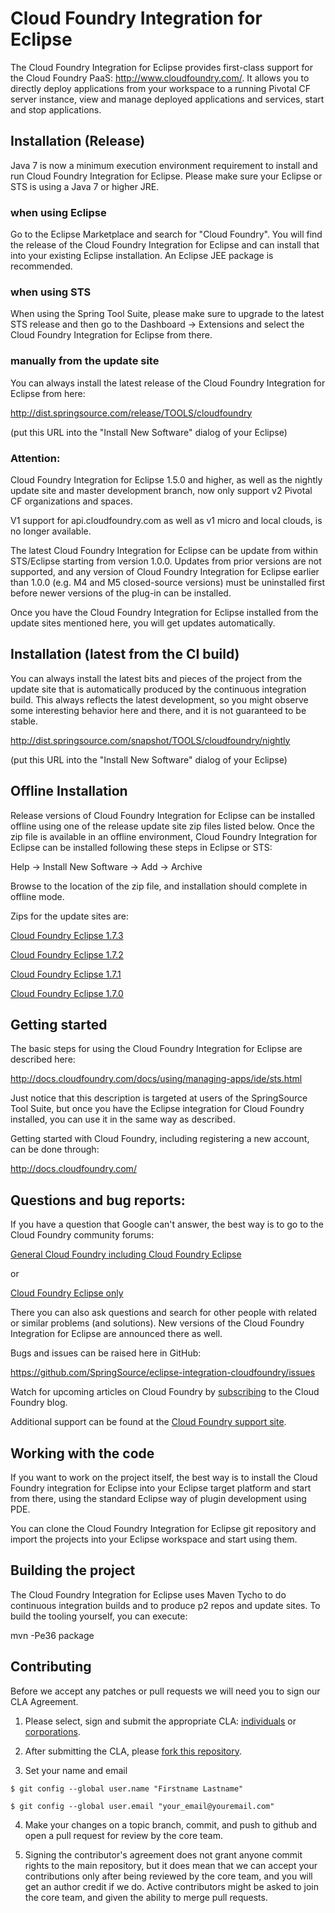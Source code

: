 # Cloud Foundry Integration for Eclipse
      
  The Cloud Foundry Integration for Eclipse provides first-class support for the Cloud Foundry
  PaaS: http://www.cloudfoundry.com/. It allows you to directly deploy applications from your
  workspace to a running Pivotal CF server instance, view and manage deployed applications and services,
  start and stop applications.

## Installation (Release)

  Java 7 is now a minimum execution environment requirement to install and run Cloud Foundry Integration for Eclipse.
  Please make sure your Eclipse or STS is using a Java 7 or higher JRE.

### when using Eclipse

  Go to the Eclipse Marketplace and search for "Cloud Foundry". You will find the release 
  of the Cloud Foundry Integration for Eclipse and can install that into your existing Eclipse
  installation. An Eclipse JEE package is recommended.

### when using STS

  When using the Spring Tool Suite, please make sure to upgrade to the latest STS
  release and then go to the Dashboard -> Extensions and select the Cloud Foundry Integration
  for Eclipse from there.

### manually from the update site

  You can always install the latest release of the Cloud Foundry Integration for Eclipse from
  here:

  http://dist.springsource.com/release/TOOLS/cloudfoundry

  (put this URL into the "Install New Software" dialog of your Eclipse)

### Attention:
  
  Cloud Foundry Integration for Eclipse 1.5.0 and higher, as well as the nightly 
  update site and master development branch, now only support v2 Pivotal CF organizations and spaces. 
  
  V1 support for api.cloudfoundry.com as well as v1 micro and local clouds, is no longer available.

  The latest Cloud Foundry Integration for Eclipse can be update from within STS/Eclipse starting from 
  version 1.0.0. Updates from prior versions are not supported, and any version of Cloud Foundry Integration for
  Eclipse earlier than 1.0.0 (e.g. M4 and M5 closed-source versions) must be uninstalled first before newer 
  versions of the plug-in can be installed.

  Once you have the Cloud Foundry Integration for Eclipse installed from the update sites
  mentioned here, you will get updates automatically.


## Installation (latest from the CI build)

  You can always install the latest bits and pieces of the project from the update site that is
  automatically produced by the continuous integration build. This always reflects the latest
  development, so you might observe some interesting behavior here and there, and it is not guaranteed to be stable.

  http://dist.springsource.com/snapshot/TOOLS/cloudfoundry/nightly

  (put this URL into the "Install New Software" dialog of your Eclipse)
  
  
## Offline Installation

  Release versions of Cloud Foundry Integration for Eclipse can be installed offline using one of the release update 
  site zip files listed below. Once the zip file is available in an offline environment, Cloud Foundry Integration for
  Eclipse can be installed following these steps in Eclipse or STS:
  
  Help -> Install New Software -> Add -> Archive
  
  Browse to the location of the zip file, and installation should complete in offline mode.
  
  Zips for the update sites are:
  
  [Cloud Foundry Eclipse 1.7.3](http://dist.springsource.com/release/TOOLS/cloudfoundry/1.7.3/cloudfoundry-1.7.3.201411202225-RELEASE-updatesite.zip)

  [Cloud Foundry Eclipse 1.7.2](http://dist.springsource.com/release/TOOLS/cloudfoundry/1.7.2/cloudfoundry-1.7.2.201410070515-RELEASE-updatesite.zip)
  
  [Cloud Foundry Eclipse 1.7.1](http://dist.springsource.com/release/TOOLS/cloudfoundry/1.7.1/cloudfoundry-1.7.1.201408270217-RELEASE-updatesite.zip)
  
  [Cloud Foundry Eclipse 1.7.0](http://dist.springsource.com/release/TOOLS/cloudfoundry/1.7.0/cloudfoundry-1.7.0.201406182004-RELEASE-updatesite.zip)
  

## Getting started

  The basic steps for using the Cloud Foundry Integration for Eclipse are described here:

  http://docs.cloudfoundry.com/docs/using/managing-apps/ide/sts.html

  Just notice that this description is targeted at users of the SpringSource Tool Suite, but
  once you have the Eclipse integration for Cloud Foundry installed, you can use it in the
  same way as described.
  
  Getting started with Cloud Foundry, including registering a new account, can be done through:
  
  http://docs.cloudfoundry.com/


## Questions and bug reports:

  If you have a question that Google can't answer, the best way is to go to the Cloud Foundry
  community forums:
  
   [General Cloud Foundry including Cloud Foundry Eclipse](https://groups.google.com/a/cloudfoundry.org/forum/#!forum/vcap-dev)

   or 

   [Cloud Foundry Eclipse only](https://groups.google.com/a/cloudfoundry.org/forum/#!forum/cf-eclipse)

  There you can also ask questions and search for other people with related or similar problems
  (and solutions). New versions of the Cloud Foundry Integration for Eclipse are announced
  there as well.
  
  Bugs and issues can be raised here in GitHub:
  
  https://github.com/SpringSource/eclipse-integration-cloudfoundry/issues 
  
  Watch for upcoming articles on Cloud Foundry by [subscribing](http://blog.cloudfoundry.com/) to the Cloud Foundry blog.
  
  Additional support can be found at the [Cloud Foundry support site](http://support.cloudfoundry.com/home).
  
## Working with the code

  If you want to work on the project itself, the best way is to install the Cloud Foundry integration
  for Eclipse into your Eclipse target platform and start from there, using the standard Eclipse way
  of plugin development using PDE.
  
  You can clone the Cloud Foundry Integration for Eclipse git repository and import the projects into
  your Eclipse workspace and start using them.

## Building the project
  
  The Cloud Foundry Integration for Eclipse uses Maven Tycho to do continuous integration builds and
  to produce p2 repos and update sites. To build the tooling yourself, you can execute:

  mvn -Pe36 package

## Contributing

  Before we accept any patches or pull requests we will need you to sign our CLA Agreement.

  1. Please select, sign and submit the appropriate CLA: [individuals](http://www.cloudfoundry.org/individualcontribution.pdf) or [corporations](http://www.cloudfoundry.org/corpcontribution.pdf). 

  2. After submitting the CLA, please [fork this repository](http://help.github.com/forking/).

  3. Set your name and email
  
	$ git config --global user.name "Firstname Lastname"
	
	$ git config --global user.email "your_email@youremail.com"

  4. Make your changes on a topic branch, commit, and push to github and open a pull request for review by the core team.

  5. Signing the contributor's agreement does not grant anyone commit rights to the main repository, but it does
mean that we can accept your contributions only after being reviewed by the core team, and you will get an author credit if we do. Active contributors might be asked to join the core team, and given the ability to merge pull requests.
